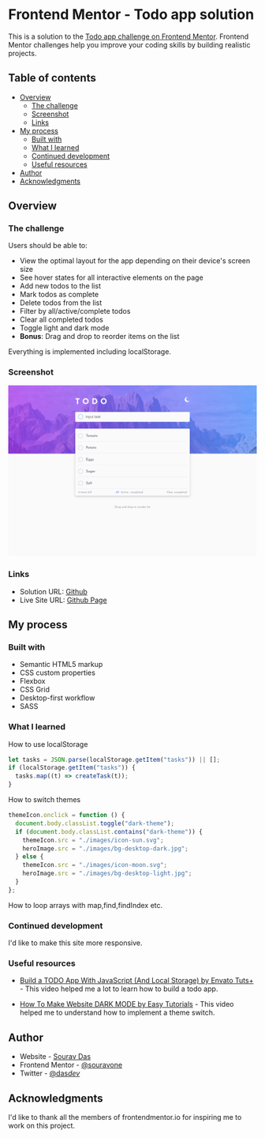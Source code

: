 # Frontend Mentor - Todo app solution

This is a solution to the [Todo app challenge on Frontend Mentor](https://www.frontendmentor.io/challenges/todo-app-Su1_KokOW). Frontend Mentor challenges help you improve your coding skills by building realistic projects.

## Table of contents

- [Overview](#overview)
  - [The challenge](#the-challenge)
  - [Screenshot](#screenshot)
  - [Links](#links)
- [My process](#my-process)
  - [Built with](#built-with)
  - [What I learned](#what-i-learned)
  - [Continued development](#continued-development)
  - [Useful resources](#useful-resources)
- [Author](#author)
- [Acknowledgments](#acknowledgments)

## Overview

### The challenge

Users should be able to:

- View the optimal layout for the app depending on their device's screen size
- See hover states for all interactive elements on the page
- Add new todos to the list
- Mark todos as complete
- Delete todos from the list
- Filter by all/active/complete todos
- Clear all completed todos
- Toggle light and dark mode
- **Bonus**: Drag and drop to reorder items on the list

Everything is implemented including localStorage.

### Screenshot

![Screenshot](./images/screenshot-TodoApp.png)

### Links

- Solution URL: [Github](https://github.com/souravone/todoapp-io)
- Live Site URL: [Github Page](https://souravone.github.io/todoapp-io/)

## My process

### Built with

- Semantic HTML5 markup
- CSS custom properties
- Flexbox
- CSS Grid
- Desktop-first workflow
- SASS

### What I learned

How to use localStorage

```js
let tasks = JSON.parse(localStorage.getItem("tasks")) || [];
if (localStorage.getItem("tasks")) {
  tasks.map((t) => createTask(t));
}
```

How to switch themes

```js
themeIcon.onclick = function () {
  document.body.classList.toggle("dark-theme");
  if (document.body.classList.contains("dark-theme")) {
    themeIcon.src = "./images/icon-sun.svg";
    heroImage.src = "./images/bg-desktop-dark.jpg";
  } else {
    themeIcon.src = "./images/icon-moon.svg";
    heroImage.src = "./images/bg-desktop-light.jpg";
  }
};
```

How to loop arrays with map,find,findIndex etc.

### Continued development

I'd like to make this site more responsive.

### Useful resources

- [Build a TODO App With JavaScript (And Local Storage) by Envato Tuts+](https://www.youtube.com/watch?v=y71CdVq5SvI&t=2713s) - This video helped me a lot to learn how to build a todo app.

- [How To Make Website DARK MODE by Easy Tutorials](https://www.youtube.com/watch?v=9LZGB3OLXNQ) - This video helped me to understand how to implement a theme switch.

## Author

- Website - [Sourav Das](https://github.com/souravone)
- Frontend Mentor - [@souravone](https://www.frontendmentor.io/profile/souravone)
- Twitter - [@das*dev*](https://twitter.com/das_dev_)

## Acknowledgments

I'd like to thank all the members of frontendmentor.io for inspiring me to work on this project.
